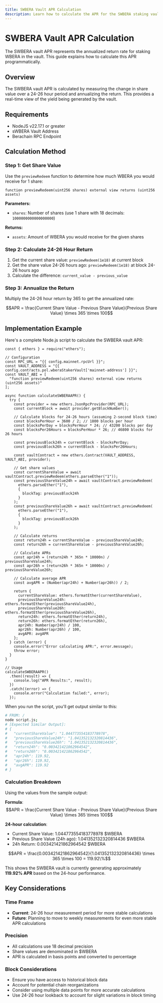 ```yaml
---
title: SWBERA Vault APR Calculation
description: Learn how to calculate the APR for the SWBERA staking vault
---
```


<script setup>
import config from '@berachain/config/constants.json';
</script>

# SWBERA Vault APR Calculation

The SWBERA vault APR represents the annualized return rate for staking WBERA in the vault. This guide explains how to calculate this APR programmatically.

## Overview

The SWBERA vault APR is calculated by measuring the change in share value over a 24-26 hour period and annualizing the return. This provides a real-time view of the yield being generated by the vault.

## Requirements

- NodeJS v22.17.1 or greater
- sWBERA Vault Address
- Berachain RPC Endpoint

## Calculation Method

### Step 1: Get Share Value

Use the `previewRedeem` function to determine how much WBERA you would receive for 1 share:

```solidity
function previewRedeem(uint256 shares) external view returns (uint256 assets)
```

**Parameters:**

- `shares`: Number of shares (use 1 share with 18 decimals: `1000000000000000000`)

**Returns:**

- `assets`: Amount of WBERA you would receive for the given shares

### Step 2: Calculate 24-26 Hour Return

1. Get the current share value: `previewRedeem(1e18)` at current block
2. Get the share value 24-26 hours ago: `previewRedeem(1e18)` at block 24-26 hours ago
3. Calculate the difference: `current_value - previous_value`

### Step 3: Annualize the Return

Multiply the 24-26 hour return by 365 to get the annualized rate:

$$APR = \frac{Current Share Value - Previous Share Value}{Previous Share Value} \times 365 \times 100$$

## Implementation Example

Here's a complete Node.js script to calculate the SWBERA vault APR:

```js-vue
const { ethers } = require("ethers");

// Configuration
const RPC_URL = "{{ config.mainnet.rpcUrl }}";
const VAULT_ADDRESS = "{{ config.contracts.pol.wberaStakerVault['mainnet-address'] }}";
const VAULT_ABI = [
  "function previewRedeem(uint256 shares) external view returns (uint256 assets)"
];

async function calculateSWBERAAPR() {
  try {
    const provider = new ethers.JsonRpcProvider(RPC_URL);
    const currentBlock = await provider.getBlockNumber();

    // Calculate blocks for 24-26 hours (assuming 2-second block time)
    const blocksPerHour = 3600 / 2; // 1800 blocks per hour
    const blocksPerDay = blocksPerHour * 24; // 43200 blocks per day
    const blocksPer26Hours = blocksPerHour * 26; // 46800 blocks for 26 hours

    const previousBlock24h = currentBlock - blocksPerDay;
    const previousBlock26h = currentBlock - blocksPer26Hours;

    const vaultContract = new ethers.Contract(VAULT_ADDRESS, VAULT_ABI, provider);

    // Get share values
    const currentShareValue = await vaultContract.previewRedeem(ethers.parseEther("1"));
    const previousShareValue24h = await vaultContract.previewRedeem(
      ethers.parseEther("1"),
      {
        blockTag: previousBlock24h
      }
    );
    const previousShareValue26h = await vaultContract.previewRedeem(
      ethers.parseEther("1"),
      {
        blockTag: previousBlock26h
      }
    );

    // Calculate returns
    const return24h = currentShareValue - previousShareValue24h;
    const return26h = currentShareValue - previousShareValue26h;

    // Calculate APRs
    const apr24h = (return24h * 365n * 10000n) / previousShareValue24h;
    const apr26h = (return26h * 365n * 10000n) / previousShareValue26h;

    // Calculate average APR
    const avgAPR = (Number(apr24h) + Number(apr26h)) / 2;

    return {
      currentShareValue: ethers.formatEther(currentShareValue),
      previousShareValue24h: ethers.formatEther(previousShareValue24h),
      previousShareValue26h: ethers.formatEther(previousShareValue26h),
      return24h: ethers.formatEther(return24h),
      return26h: ethers.formatEther(return26h),
      apr24h: Number(apr24h) / 100,
      apr26h: Number(apr26h) / 100,
      avgAPR: avgAPR
    };
  } catch (error) {
    console.error("Error calculating APR:", error.message);
    throw error;
  }
}

// Usage
calculateSWBERAAPR()
  .then((result) => {
    console.log("APR Results:", result);
  })
  .catch((error) => {
    console.error("Calculation failed:", error);
  });
```

When you run the script, you'll get output similar to this:

```bash
# FROM: /
node script.js;
# [Expected Similar Output]:
# {
#   "currentShareValue": "1.044773554183778978",
#   "previousShareValue24h": "1.041352132320814436",
#   "previousShareValue26h": "1.041352132320814436",
#   "return24h": "0.003421421862964542",
#   "return26h": "0.003421421862964542",
#   "apr24h": 119.92,
#   "apr26h": 119.92,
#   "avgAPR": 119.92
# }
```

### Calculation Breakdown

Using the values from the sample output:

**Formula**: $$APR = \frac{Current Share Value - Previous Share Value}{Previous Share Value} \times 365 \times 100$$

**24-hour calculation**:

- Current Share Value: 1.044773554183778978 $WBERA
- Previous Share Value (24h ago): 1.041352132320814436 $WBERA
- 24h Return: 0.003421421862964542 $WBERA

$$APR = \frac{0.003421421862964542}{1.041352132320814436} \times 365 \times 100 = 119.92\%$$

This shows the SWBERA vault is currently generating approximately **119.92% APR** based on the 24-hour performance.

## Key Considerations

### Time Frame

- **Current**: 24-26 hour measurement period for more stable calculations
- **Future**: Planning to move to weekly measurements for even more stable APR calculations

### Precision

- All calculations use 18 decimal precision
- Share values are denominated in $WBERA
- APR is calculated in basis points and converted to percentage

### Block Considerations

- Ensure you have access to historical block data
- Account for potential chain reorganizations
- Consider using multiple data points for more accurate calculations
- Use 24-26 hour lookback to account for slight variations in block timing
